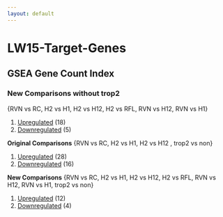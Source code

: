 ```yaml
---
layout: default
---
```


# LW15-Target-Genes
## GSEA Gene Count Index

### New Comparisons without trop2
{RVN vs RC, H2 vs H1, H2 vs H12, H2 vs RFL, RVN vs H12, RVN vs H1}
1. [Upregulated](/LW15-Target-Genes/Common%20Genes/New%20Comparisons/Without%20trop2/Up_GeneTable_interactive.html) (18)
2. [Downregulated](/LW15-Target-Genes/Common%20Genes/New%20Comparisons/Without%20trop2/Down_GeneTable_interactive.html) (5)

**Original Comparisons**
{RVN vs RC, H2 vs H1, H2 vs H12 , trop2 vs non}
1. [Upregulated](/LW15-Target-Genes/Common%20Genes/Original%20Comparisons/OriginalComparisons_Up_GeneTable_interactive.html) (28)
2. [Downregulated](/LW15-Target-Genes/Common%20Genes/Original%20Comparisons/OriginalComparisons_Down_GeneTable_interactive.html) (16)

**New Comparisons**
{RVN vs RC, H2 vs H1, H2 vs H12, H2 vs RFL, RVN vs H12, RVN vs H1, trop2 vs non}
1. [Upregulated](/LW15-Target-Genes/Common%20Genes/New%20Comparisons/NewComparisons_Up_GeneTable_interactive.html) (12)
2. [Downregulated](/LW15-Target-Genes/Common%20Genes/New%20Comparisons/NewComparisons_Down_GeneTable_interactive.html) (4)
